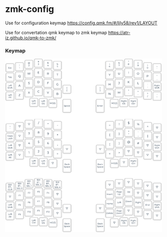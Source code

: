 # zmk-config

Use for configuration keymap
https://config.qmk.fm/#/lily58/rev1/LAYOUT

Use for convertation qmk keymap to zmk keymap
https://atr-iz.github.io/qmk-to-zmk/

### Keymap
<img src="/image/keymap1.png" alt="Keymap"/>
